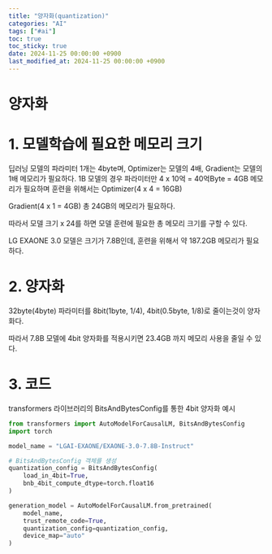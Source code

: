 ```yaml
---
title: "양자화(quantization)"
categories: "AI"
tags: ["#ai"]
toc: true
toc_sticky: true
date: 2024-11-25 00:00:00 +0900
last_modified_at: 2024-11-25 00:00:00 +0900
---
```

# 양자화

# 1. 모델학습에 필요한 메모리 크기

딥러닝 모델의 파라미터 1개는 4byte며, Optimizer는 모델의 4배, Gradient는 모델의 1배 메모리가 필요하다.
1B 모델의 경우 파라미터만 4 x 10억 = 40억Byte = 4GB 메모리가 필요하며 훈련을 위해서는
Optimizer(4 x 4 = 16GB)

Gradient(4 x 1 = 4GB)
총 24GB의 메모리가 필요하다.

따라서 모델 크기 x 24를 하면 모델 훈련에 필요한 총 메모리 크기를 구할 수 있다.

LG EXAONE 3.0 모델은 크기가 7.8B인데, 훈련을 위해서 약 187.2GB 메모리가 필요하다.

# 2. 양자화

32byte(4byte) 파라미터를 8bit(1byte, 1/4), 4bit(0.5byte, 1/8)로 줄이는것이 양자화다.

따라서 7.8B 모델에 4bit 양자화를 적용시키면 23.4GB 까지 메모리 사용을 줄일 수 있다.

# 3. 코드

transformers 라이브러리의 BitsAndBytesConfig를 통한 4bit 양자화 예시

```python
from transformers import AutoModelForCausalLM, BitsAndBytesConfig
import torch

model_name = "LGAI-EXAONE/EXAONE-3.0-7.8B-Instruct"

# BitsAndBytesConfig 객체를 생성
quantization_config = BitsAndBytesConfig(
	load_in_4bit=True,
	bnb_4bit_compute_dtype=torch.float16
)

generation_model = AutoModelForCausalLM.from_pretrained(
	model_name,
	trust_remote_code=True,
	quantization_config=quantization_config,
	device_map="auto"
)
```